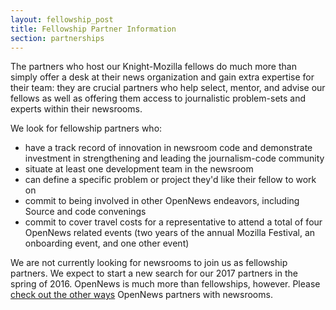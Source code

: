 ```yaml
---
layout: fellowship_post
title: Fellowship Partner Information
section: partnerships
---
```

<p class="bodybig">The partners who host our Knight-Mozilla fellows do much more than simply offer a desk at their news organization and gain extra expertise for their team: they are crucial partners who help select, mentor, and advise our fellows as well as offering them access to journalistic problem-sets and experts within their newsrooms.</p>

We look for fellowship partners who:

* have a track record of innovation in newsroom code and demonstrate investment in strengthening and leading the journalism-code community
* situate at least one development team in the newsroom
* can define a specific problem or project they'd like their fellow to work on
* commit to being involved in other OpenNews endeavors, including Source and code convenings
* commit to cover travel costs for a representative to attend a total of four OpenNews related events (two years of the annual Mozilla Festival, an onboarding event, and one other event)

We are not currently looking for newsrooms to join us as fellowship partners. We expect to start a new search for our 2017 partners in the spring of 2016. OpenNews is much more than fellowships, however. Please [check out the other ways](/newspartners/) OpenNews partners with newsrooms.
